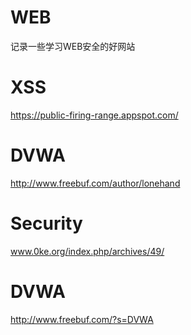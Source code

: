# WEB
记录一些学习WEB安全的好网站



# XSS
https://public-firing-range.appspot.com/  

# DVWA
http://www.freebuf.com/author/lonehand  

# Security
www.0ke.org/index.php/archives/49/  

# DVWA
http://www.freebuf.com/?s=DVWA  




